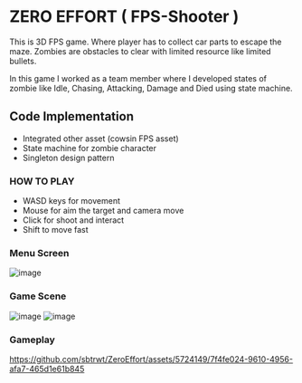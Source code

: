 # ZERO EFFORT ( FPS-Shooter )
This is 3D FPS game. Where player has to collect car parts to escape the maze. Zombies are obstacles to clear with limited resource like limited bullets.

In this game I worked as a team member where I developed states of zombie like Idle, Chasing, Attacking, Damage and Died using state machine.

## Code Implementation
- Integrated other asset (cowsin FPS asset)
- State machine for zombie character 
- Singleton design pattern
  
### HOW TO PLAY
- WASD keys for movement
- Mouse for aim the target and camera move
- Click for shoot and interact
- Shift to move fast
  

### Menu Screen
![image](https://github.com/sbtrwt/ZeroEffort/assets/5724149/758b1294-269c-4827-8209-40ceaa992727)

### Game Scene 
![image](https://github.com/sbtrwt/ZeroEffort/assets/5724149/84706743-ad02-4894-b4c4-9e8f3616833d)
![image](https://github.com/sbtrwt/ZeroEffort/assets/5724149/3e57c352-f63a-4ac9-a0f1-59fef86e529a)


### Gameplay

https://github.com/sbtrwt/ZeroEffort/assets/5724149/7f4fe024-9610-4956-afa7-465d1e61b845


